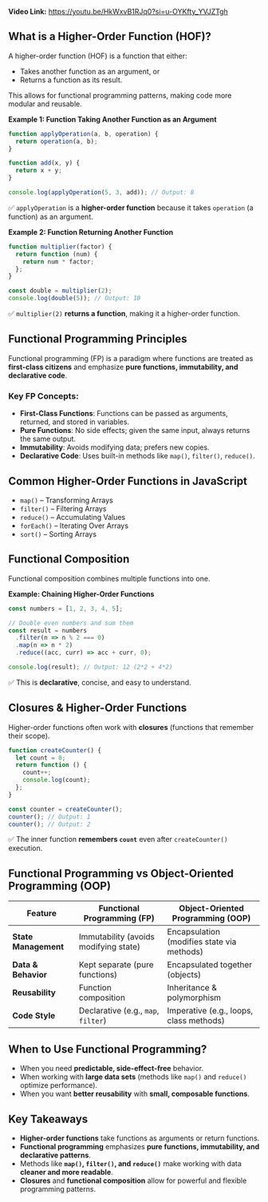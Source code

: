 
**Video Link:** https://youtu.be/HkWxvB1RJq0?si=u-OYKfty_YVJZTgh

## What is a Higher-Order Function (HOF)?

A higher-order function (HOF) is a function that either:

- Takes another function as an argument, or
- Returns a function as its result.

This allows for functional programming patterns, making code more modular and reusable.

**Example 1: Function Taking Another Function as an Argument**

```js
function applyOperation(a, b, operation) {
  return operation(a, b);
}

function add(x, y) {
  return x + y;
}

console.log(applyOperation(5, 3, add)); // Output: 8
```

✅ `applyOperation` is a **higher-order function** because it takes `operation` (a function) as an argument.

**Example 2: Function Returning Another Function**

```js
function multiplier(factor) {
  return function (num) {
    return num * factor;
  };
}

const double = multiplier(2);
console.log(double(5)); // Output: 10
```

✅ `multiplier(2)` **returns a function**, making it a higher-order function.

## Functional Programming Principles

Functional programming (FP) is a paradigm where functions are treated as **first-class citizens** and emphasize **pure functions, immutability, and declarative code**.

### Key FP Concepts:

- **First-Class Functions**: Functions can be passed as arguments, returned, and stored in variables.
- **Pure Functions**: No side effects; given the same input, always returns the same output.
- **Immutability**: Avoids modifying data; prefers new copies.
- **Declarative Code**: Uses built-in methods like `map()`, `filter()`, `reduce()`.

## Common Higher-Order Functions in JavaScript

- `map()` – Transforming Arrays
- `filter()` – Filtering Arrays
- `reduce()` – Accumulating Values
- `forEach()` – Iterating Over Arrays
- `sort()` – Sorting Arrays

## Functional Composition

Functional composition combines multiple functions into one.

**Example: Chaining Higher-Order Functions**

```js
const numbers = [1, 2, 3, 4, 5];

// Double even numbers and sum them
const result = numbers
  .filter(n => n % 2 === 0)
  .map(n => n * 2)
  .reduce((acc, curr) => acc + curr, 0);

console.log(result); // Output: 12 (2*2 + 4*2)
```

✅ This is **declarative**, concise, and easy to understand.

## Closures & Higher-Order Functions

Higher-order functions often work with **closures** (functions that remember their scope).

```js
function createCounter() {
  let count = 0;
  return function () {
    count++;
    console.log(count);
  };
}

const counter = createCounter();
counter(); // Output: 1
counter(); // Output: 2
```

✅ The inner function **remembers `count`** even after `createCounter()` execution.

## Functional Programming vs Object-Oriented Programming (OOP)

|Feature|Functional Programming (FP)|Object-Oriented Programming (OOP)|
|---|---|---|
|**State Management**|Immutability (avoids modifying state)|Encapsulation (modifies state via methods)|
|**Data & Behavior**|Kept separate (pure functions)|Encapsulated together (objects)|
|**Reusability**|Function composition|Inheritance & polymorphism|
|**Code Style**|Declarative (e.g., `map`, `filter`)|Imperative (e.g., loops, class methods)|
## When to Use Functional Programming?

- When you need **predictable, side-effect-free** behavior.
- When working with **large data sets** (methods like `map()` and `reduce()` optimize performance).
- When you want **better reusability** with **small, composable functions**.

## Key Takeaways

- **Higher-order functions** take functions as arguments or return functions.
- **Functional programming** emphasizes **pure functions, immutability, and declarative patterns**.
- Methods like **`map()`, `filter()`, and `reduce()`** make working with data **cleaner and more readable**.
- **Closures** and **functional composition** allow for powerful and flexible programming patterns.